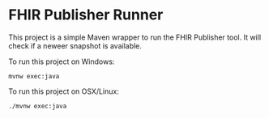 # FHIR Publisher Runner

This project is a simple Maven wrapper to run the FHIR Publisher tool. It will check if a neweer snapshot is available.

To run this project on Windows:
```
mvnw exec:java
```

To run this project on OSX/Linux:
```
./mvnw exec:java
```


